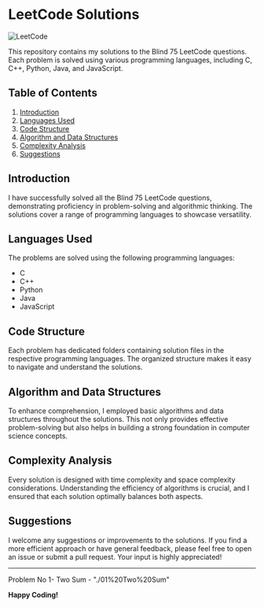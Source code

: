 # LeetCode Solutions

![LeetCode](https://img.shields.io/badge/LeetCode-Solutions-brightgreen.svg)

This repository contains my solutions to the Blind 75 LeetCode questions.
Each problem is solved using various programming languages,
including C, C++, Python, Java, and JavaScript.

## Table of Contents

1. [Introduction](#introduction)
2. [Languages Used](#languages-used)
3. [Code Structure](#code-structure)
4. [Algorithm and Data Structures](#algorithm-and-data-structures)
5. [Complexity Analysis](#complexity-analysis)
6. [Suggestions](#suggestions)

## Introduction

I have successfully solved all the Blind 75 LeetCode questions,
demonstrating proficiency in problem-solving and algorithmic thinking.
The solutions cover a range of programming languages to showcase versatility.

## Languages Used

The problems are solved using the following programming languages:

- C
- C++
- Python
- Java
- JavaScript

## Code Structure

Each problem has dedicated folders containing solution files in
the respective programming languages. The organized structure makes
it easy to navigate and understand the solutions.

## Algorithm and Data Structures

To enhance comprehension, I employed basic algorithms and data structures
throughout the solutions. This not only provides effective problem-solving
but also helps in building a strong foundation in computer science concepts.

## Complexity Analysis

Every solution is designed with time complexity and space complexity considerations.
Understanding the efficiency of algorithms is crucial, and I ensured that each solution
optimally balances both aspects.

## Suggestions

I welcome any suggestions or improvements to the solutions.
If you find a more efficient approach or have general feedback,
please feel free to open an issue or submit a pull request.
Your input is highly appreciated!

---

Problem No 1- Two Sum - "./01%20Two%20Sum"

**Happy Coding!**
